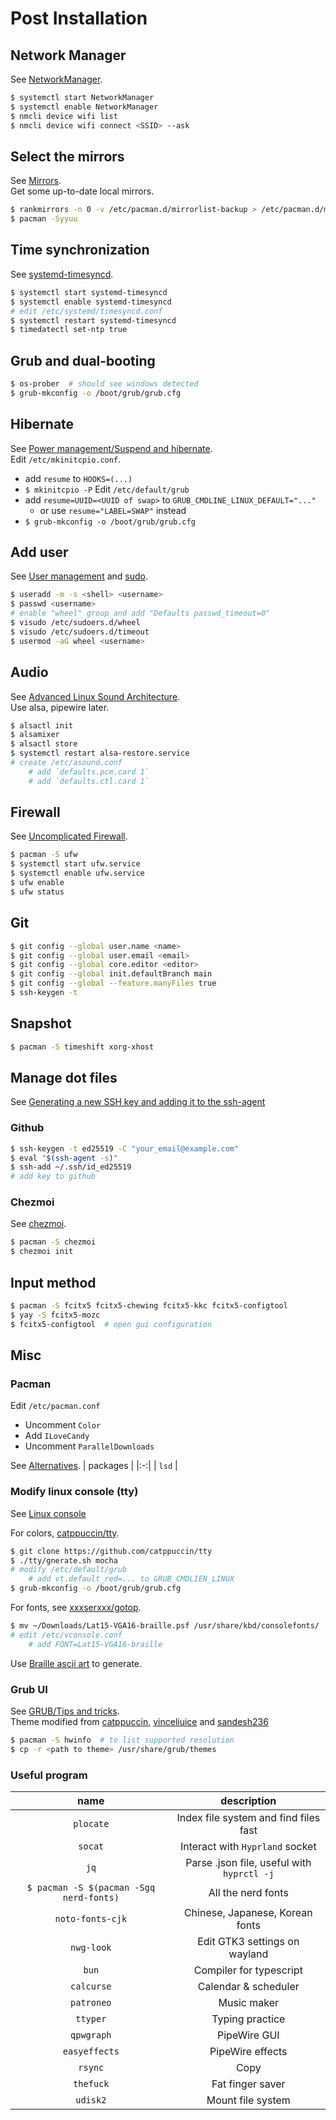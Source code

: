 # Post Installation
## Network Manager
See [NetworkManager](https://wiki.archlinux.org/title/NetworkManager).
```sh
$ systemctl start NetworkManager
$ systemctl enable NetworkManager
$ nmcli device wifi list
$ nmcli device wifi connect <SSID> --ask
```

## Select the mirrors
See [Mirrors](https://wiki.archlinux.org/title/Mirrors).  
Get some up-to-date local mirrors.
```sh
$ rankmirrors -n 0 -v /etc/pacman.d/mirrorlist-backup > /etc/pacman.d/mirrorlist
$ pacman -Syyuu
```

## Time synchronization
See [systemd-timesyncd](https://wiki.archlinux.org/title/Systemd-timesyncd).
```sh
$ systemctl start systemd-timesyncd
$ systemctl enable systemd-timesyncd
# edit /etc/systemd/timesyncd.conf
$ systemctl restart systemd-timesyncd
$ timedatectl set-ntp true
```

## Grub and dual-booting
```sh
$ os-prober  # should see windows detected
$ grub-mkconfig -o /boot/grub/grub.cfg
```

## Hibernate
See [Power management/Suspend and hibernate](https://wiki.archlinux.org/title/Power_management/Suspend_and_hibernate#Pass_hibernate_location_to_initramfs).   
Edit `/etc/mkinitcpio.conf`.
- add `resume` to `HOOKS=(...)`
- `$ mkinitcpio -P`
Edit `/etc/default/grub`
- add `resume=UUID=<UUID of swap>` to `GRUB_CMDLINE_LINUX_DEFAULT="..."`
  - or use `resume="LABEL=SWAP"` instead
- `$ grub-mkconfig -o /boot/grub/grub.cfg`

## Add user
See [User management](https://wiki.archlinux.org/title/Users_and_groups#User_management) and [sudo](https://wiki.archlinux.org/title/sudo).
```sh
$ useradd -m -s <shell> <username>
$ passwd <username>
# enable "wheel" group and add "Defaults passwd_timeout=0"
$ visudo /etc/sudoers.d/wheel
$ visudo /etc/sudoers.d/timeout
$ usermod -aG wheel <username>
```

## Audio
See [Advanced Linux Sound Architecture](https://wiki.archlinux.org/title/Advanced_Linux_Sound_Architecture).  
Use alsa, pipewire later.
```sh
$ alsactl init
$ alsamixer
$ alsactl store
$ systemctl restart alsa-restore.service
# create /etc/asound.conf
    # add `defaults.pcm.card 1`
    # add `defaults.ctl.card 1`
```

## Firewall
See [Uncomplicated Firewall](https://wiki.archlinux.org/title/Uncomplicated_Firewall).
```sh
$ pacman -S ufw
$ systemctl start ufw.service
$ systemctl enable ufw.service
$ ufw enable
$ ufw status
```

## Git
```sh
$ git config --global user.name <name>
$ git config --global user.email <email>
$ git config --global core.editor <editor>
$ git config --global init.defaultBranch main
$ git config --global --feature.manyFiles true
$ ssh-keygen -t
```

## Snapshot
```sh
$ pacman -S timeshift xorg-xhost
```

## Manage dot files
See [Generating a new SSH key and adding it to the ssh-agent](https://docs.github.com/en/authentication/connecting-to-github-with-ssh/generating-a-new-ssh-key-and-adding-it-to-the-ssh-agent?platform=linux)
### Github
```sh
$ ssh-keygen -t ed25519 -C "your_email@example.com"
$ eval "$(ssh-agent -s)"
$ ssh-add ~/.ssh/id_ed25519
# add key to github
```
### Chezmoi
See [chezmoi](https://www.chezmoi.io/quick-start/).
```sh
$ pacman -S chezmoi
$ chezmoi init
```

## Input method
```sh
$ pacman -S fcitx5 fcitx5-chewing fcitx5-kkc fcitx5-configtool
$ yay -S fcitx5-mozc
$ fcitx5-configtool  # open gui configuration
```

## Misc
### Pacman
Edit `/etc/pacman.conf`
- Uncomment `Color`
- Add `ILoveCandy`
- Uncomment `ParallelDownloads`

See [Alternatives](https://wiki.archlinux.org/title/Core_utilities#Alternatives).
| packages |
|:-:|
| `lsd` |

### Modify linux console (tty)
See [Linux console](https://wiki.archlinux.org/title/Linux_console)

For colors, [catppuccin/tty](https://github.com/catppuccin/tty).
```sh
$ git clone https://github.com/catppuccin/tty
$ ./tty/gnerate.sh mocha
# modify /etc/default/grub
    # add vt.default_red=... to GRUB_CMDLIEN_LINUX
$ grub-mkconfig -o /boot/grub/grub.cfg
```

For fonts, see [xxxserxxx/gotop](https://github.com/xxxserxxx/gotop/tree/master/fonts).
```sh
$ mv ~/Downloads/Lat15-VGA16-braille.psf /usr/share/kbd/consolefonts/
# edit /etc/vconsole.conf
    # add FONT=Lat15-VGA16-braille
```
Use [Braille ascii art](https://lachlanarthur.github.io/Braille-ASCII-Art) to generate.

### Grub UI
See [GRUB/Tips and tricks](https://wiki.archlinux.org/title/GRUB/Tips_and_tricks).  
Theme modified from [catppuccin](https://github.com/catppuccin/grub), [vinceliuice](https://github.com/vinceliuice/grub2-themes) and [sandesh236](https://github.com/sandesh236/sleek--themes)
```sh
$ pacman -S hwinfo  # to list supported resolution
$ cp -r <path to theme> /usr/share/grub/themes
```
### Useful program
| name | description |
|:-:|:-:|
| `plocate` | Index file system and find files fast |
| `socat` | Interact with `Hyprland` socket |
| `jq` | Parse .json file, useful with `hyprctl -j` |
| `$ pacman -S $(pacman -Sgq nerd-fonts)` | All the nerd fonts |
| `noto-fonts-cjk` | Chinese, Japanese, Korean fonts |
| `nwg-look` | Edit GTK3 settings on wayland |
| `bun` | Compiler for typescript |
| `calcurse` | Calendar & scheduler |
| `patroneo` | Music maker |
| `ttyper` | Typing practice |
| `qpwgraph` | PipeWire GUI |
| `easyeffects` | PipeWire effects |
| `rsync` | Copy |
| `thefuck` | Fat finger saver |
| `udisk2` | Mount file system |
